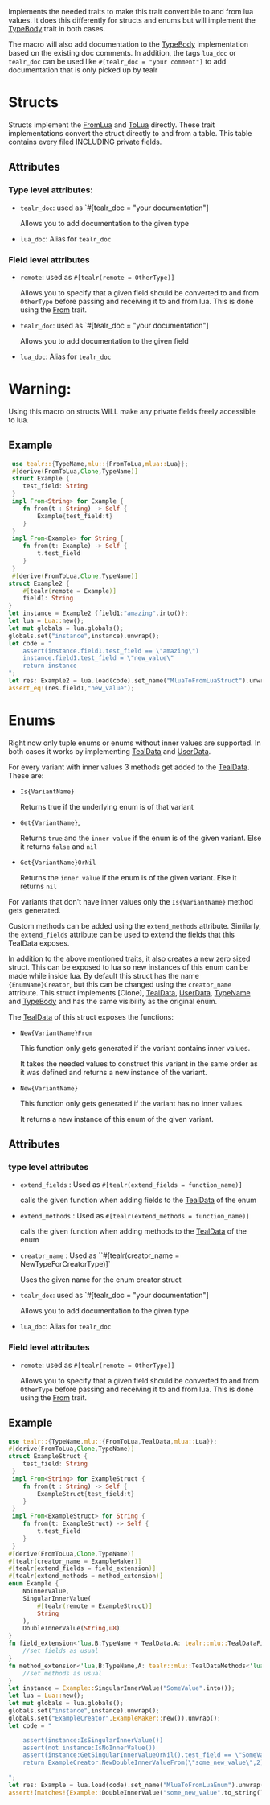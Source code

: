 Implements the needed traits to make this trait convertible to and from lua values.
It does this differently for structs and enums but will implement the [TypeBody](crate::TypeBody) trait in both cases.

The macro will also add documentation to the [TypeBody](crate::TypeBody) implementation based on the existing doc comments. In addition, the tags `lua_doc` or `tealr_doc` can be used like `#[tealr_doc = "your comment"]` to add documentation that is only picked up by tealr 

# Structs
Structs implement the [FromLua](mlua::FromLua) and [ToLua](mlua::ToLua) directly.
These trait implementations convert the struct directly to and from a table. This table contains every filed INCLUDING private fields.
## Attributes
### Type level attributes:
- `tealr_doc`: used as `#[tealr_doc = "your documentation"]

    Allows you to add documentation to the given type

- `lua_doc`: Alias for `tealr_doc`
### Field level attributes
- `remote`: used as `#[tealr(remote = OtherType)]`
    
    Allows you to specify that a given field should be converted to and from `OtherType` before passing and receiving it to and from lua.
    This is done using the [From<T>](std::convert::From) trait.

- `tealr_doc`: used as `#[tealr_doc = "your documentation"]

    Allows you to add documentation to the given field

- `lua_doc`: Alias for `tealr_doc`
# Warning:
Using this macro on structs WILL make any private fields freely accessible to lua.

## Example

```rust
 use tealr::{TypeName,mlu::{FromToLua,mlua::Lua}};
 #[derive(FromToLua,Clone,TypeName)]
 struct Example {
    test_field: String
 }
 impl From<String> for Example {
    fn from(t : String) -> Self {
        Example{test_field:t}
    }
 }
 impl From<Example> for String {
    fn from(t: Example) -> Self {
        t.test_field
    }
 }
 #[derive(FromToLua,Clone,TypeName)]
struct Example2 {
    #[tealr(remote = Example)]
    field1: String
}
let instance = Example2 {field1:"amazing".into()};
let lua = Lua::new();
let mut globals = lua.globals();
globals.set("instance",instance).unwrap();
let code = "
    assert(instance.field1.test_field == \"amazing\")
    instance.field1.test_field = \"new_value\"
    return instance
";
let res: Example2 = lua.load(code).set_name("MluaToFromLuaStruct").unwrap().eval().unwrap();
assert_eq!(res.field1,"new_value");

```
# Enums
Right now only tuple enums or enums without inner values are supported.
In both cases it works by implementing [TealData](crate::mlu::TealData) and [UserData](mlua::UserData).

For every variant with inner values 3 methods get added to the [TealData](crate::mlu::TealData). These are:

 - `Is{VariantName}`
    
    Returns true if the underlying enum is of that variant
 - `Get{VariantName}`,
    
    Returns `true` and the `inner value` if the enum is of the given variant. Else it returns `false` and `nil`
 - `Get{VariantName}OrNil`
    
    Returns the `inner value` if the enum is of the given variant. Else it returns `nil`

For variants that don't have inner values only the `Is{VariantName}` method gets generated.

Custom methods can be added using the `extend_methods` attribute.
Similarly, the `extend_fields` attribute can be used to extend the fields that this TealData exposes.

In addition to the above mentioned traits, it also creates a new zero sized struct. This can be exposed to lua so new instances of this enum can be made while inside lua.
By default this struct has the name `{EnumName}Creator`, but this can be changed using the `creator_name` attribute.
This struct implements [Clone], [TealData](crate::mlu::TealData), [UserData](mlua::UserData), [TypeName](crate::TypeName) and [TypeBody](crate::TypeBody)
and has the same visibility as the original enum.

The [TealData](crate::mlu::TealData) of this struct exposes the functions:
 - `New{VariantName}From`
    
    This function only gets generated if the variant contains inner values.
    
    It takes the needed values to construct this variant in the same order as it was defined and returns a new instance of the variant.

 - `New{VariantName}`
    
    This function only gets generated if the variant has no inner values.
    
    It returns a new instance of this enum of the given variant.
## Attributes
### type level attributes
 - `extend_fields` : Used as `#[tealr(extend_fields = function_name)]`

    calls the given function when adding fields to the [TealData](crate::mlu::TealData) of the enum

 - `extend_methods` : Used as `#[tealr(extend_methods = function_name)]`

    calls the given function when adding methods to the [TealData](crate::mlu::TealData) of the enum

- `creator_name` : Used as ``#[tealr(creator_name = NewTypeForCreatorType)]`

    Uses the given name for the enum creator struct

- `tealr_doc`: used as `#[tealr_doc = "your documentation"]

    Allows you to add documentation to the given type

- `lua_doc`: Alias for `tealr_doc`

 ### Field level attributes

 - `remote`: used as `#[tealr(remote = OtherType)]`
   
    Allows you to specify that a given field should be converted to and from `OtherType` before passing and receiving it to and from lua.
    This is done using the [From<T>](std::convert::From) trait.
## Example

```rust
use tealr::{TypeName,mlu::{FromToLua,TealData,mlua::Lua}};
#[derive(FromToLua,Clone,TypeName)]
struct ExampleStruct {
    test_field: String
 }
 impl From<String> for ExampleStruct {
    fn from(t : String) -> Self {
        ExampleStruct{test_field:t}
    }
 }
 impl From<ExampleStruct> for String {
    fn from(t: ExampleStruct) -> Self {
        t.test_field
    }
 }
#[derive(FromToLua,Clone,TypeName)]
#[tealr(creator_name = ExampleMaker)]
#[tealr(extend_fields = field_extension)]
#[tealr(extend_methods = method_extension)]
enum Example {
    NoInnerValue,
    SingularInnerValue(
        #[tealr(remote = ExampleStruct)]
        String
    ),
    DoubleInnerValue(String,u8)
}
fn field_extension<'lua,B:TypeName + TealData,A: tealr::mlu::TealDataFields<'lua,B>>(fields: &mut A) {
    //set fields as usual
}
fn method_extension<'lua,B:TypeName,A: tealr::mlu::TealDataMethods<'lua,B>>(fields: &mut A) {
    //set methods as usual
}
let instance = Example::SingularInnerValue("SomeValue".into());
let lua = Lua::new();
let mut globals = lua.globals();
globals.set("instance",instance).unwrap();
globals.set("ExampleCreator",ExampleMaker::new()).unwrap();
let code = "

    assert(instance:IsSingularInnerValue())
    assert(not instance:IsNoInnerValue())
    assert(instance:GetSingularInnerValueOrNil().test_field == \"SomeValue\")
    return ExampleCreator.NewDoubleInnerValueFrom(\"some_new_value\",2)
    
";
let res: Example = lua.load(code).set_name("MluaToFromLuaEnum").unwrap().eval().unwrap();
assert!(matches!{Example::DoubleInnerValue("some_new_value".to_string(),5),res});
```

